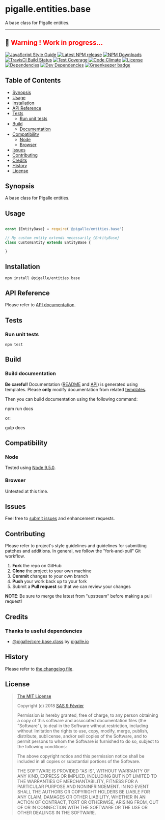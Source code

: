 [npm-badge]: https://img.shields.io/npm/v/@pigalle/entities.base.svg
[npm-badge-url]: https://www.npmjs.com/package/@pigalle/entities.base
[npm-downloads-badge]: https://img.shields.io/npm/dt/@pigalle/entities.base.svg
[npm-downloads-url]: https://npmjs.org/package/@pigalle/entities.base
[travis-badge]: https://img.shields.io/travis/pigalle-io/pigalle.entities.base/master.svg?label=TravisCI
[travis-badge-url]: https://travis-ci.org/pigalle-io/pigalle.entities.base
[circle-badge]: https://circleci.com/gh/pigalle-io/pigalle.entities.base/tree/master.svg?style=svg&circle-token=
[circle-badge-url]: https://circleci.com/gh/pigalle-io/pigalle.entities.base/tree/master
[coveralls-badge]: https://coveralls.io/repos/github/pigalle-io/pigalle.entities.base/badge.svg?branch=master
[coveralls-badge-url]: https://coveralls.io/github/pigalle-io/pigalle.entities.base?branch=master
[codeclimate-badge]: https://img.shields.io/codeclimate/github/pigalle-io/pigalle.entities.base.svg
[codeclimate-badge-url]: https://codeclimate.com/github/pigalle-io/pigalle.entities.base
[ember-observer-badge]: http://emberobserver.com/badges/pigalle.entities.base.svg
[ember-observer-badge-url]: http://emberobserver.com/addons/pigalle.entities.base
[license-badge]: https://img.shields.io/npm/l/@pigalle/entities.base.svg
[license-badge-url]: LICENSE.md
[dependencies-badge]: https://img.shields.io/david/pigalle-io/pigalle.entities.base.svg
[dependencies-badge-url]: https://david-dm.org/pigalle-io/pigalle.entities.base
[devDependencies-badge]: https://img.shields.io/david/dev/pigalle-io/pigalle.entities.base.svg
[devDependencies-badge-url]: https://david-dm.org/pigalle-io/pigalle.entities.base#info=devDependencies
[greenkeeper-badge]: https://badges.greenkeeper.io/pigalle-io/pigalle.entities.base.svg
[greenkeeper-badge-url]: https://greenkeeper.io/
[standardjs-badge]: https://img.shields.io/badge/code_style-standard-brightgreen.svg
[standardjs-badge-url]: https://standardjs.com


# pigalle.entities.base

A base class for Pigalle entities.


---
&#x1F34E; <span style="color:red">**__Warning !__ Work in progress...**</span>
---


[![JavaScript Style Guide][standardjs-badge]][standardjs-badge-url]
[![Latest NPM release][npm-badge]][npm-badge-url]
[![NPM Downloads][npm-downloads-badge]][npm-downloads-url]
[![TravisCI Build Status][travis-badge]][travis-badge-url]
[![Test Coverage][coveralls-badge]][coveralls-badge-url]
[![Code Climate][codeclimate-badge]][codeclimate-badge-url]
[![License][license-badge]][license-badge-url]
[![Dependencies][dependencies-badge]][dependencies-badge-url] 
[![Dev Dependencies][devDependencies-badge]][devDependencies-badge-url]
[![Greenkeeper badge][greenkeeper-badge]][greenkeeper-badge-url]

## Table of Contents

* [Synopsis](#synopsis)
* [Usage](#usage)
* [Installation](#installation)
* [API Reference](#api-reference)
* [Tests](#tests)
  * [Run unit tests](#tests_run-unit-tests)
* [Build](#build)
  * [Documentation](#build-documentation)
* [Compatibility](#compatibility)
  * [Node](#compatibility_node)
  * [Browser](#compatibility_browser)
* [Issues](#issues)
* [Contributing](#contributing)
* [Credits](#credits)
* [History](#history)
* [License](#license)

## <a name="synopsis"> Synopsis

A base class for Pigalle entities.

## <a name="usage"> Usage

```javascript

const {EntityBase} = require('@pigalle/entities.base')

// My custom entity extends necessarily {EntityBase}
class CustomEntity extends EntityBase {

}

```

## <a name="installation"> Installation

    npm install @pigalle/entities.base

## <a name="api-reference"> API Reference

Please refer to [API documentation](docs/API.md).

## <a name="test"> Tests

### <a name="tests_run-unit-tests"> Run unit tests

    npm test
    
## <a name="build"> Build

### <a name="build-documentation"> Build documentation

**Be careful!** Documentation ([README](README.md) and [API](docs/API.md)) is generated using templates. Please **only** modify documentation from related [templates](./.templates).

Then you can build documentation using the following command:

   npm run docs
   
or:

   gulp docs


## <a name="compatibility"> Compatibility

### <a name="compatibility_node"> Node

Tested using [Node 9.5.0](https://nodejs.org/dist/v9.5.0/docs/api/).

### <a name="compatibility_browser"> Browser

Untested at this time.

## <a name="issues"> Issues

Feel free to [submit issues](https://github.com/pigalle-io/pigalle.entities.base/issues) and enhancement requests.

## <a name="contributing"> Contributing

Please refer to project's style guidelines and guidelines for submitting patches and additions. In general, we follow the "fork-and-pull" Git workflow.

 1. **Fork** the repo on GitHub
 2. **Clone** the project to your own machine
 3. **Commit** changes to your own branch
 4. **Push** your work back up to your fork
 5. Submit a **Pull request** so that we can review your changes

**NOTE**: Be sure to merge the latest from "upstream" before making a pull request!

## <a name="credits"> Credits

### Thanks to useful dependencies

* [@pigalle/core.base.class](https://github.com/pigalle-io/pigalle.core.base.class) by [pigalle.io](https://github.com/pigalle-io)
## <a name="history"> History

Please refer to [the changelog file](docs/CHANGELOG.md).

## <a name="license"> License

>
> [The MIT License](https://opensource.org/licenses/MIT)
>
> Copyright (c) 2018 [SAS 9 Février](https://9fevrier.com/)
>
> Permission is hereby granted, free of charge, to any person obtaining a copy
> of this software and associated documentation files (the "Software"), to deal
> in the Software without restriction, including without limitation the rights
> to use, copy, modify, merge, publish, distribute, sublicense, and/or sell
> copies of the Software, and to permit persons to whom the Software is
> furnished to do so, subject to the following conditions:
>
> The above copyright notice and this permission notice shall be included in all
> copies or substantial portions of the Software.
>
> THE SOFTWARE IS PROVIDED "AS IS", WITHOUT WARRANTY OF ANY KIND, EXPRESS OR
> IMPLIED, INCLUDING BUT NOT LIMITED TO THE WARRANTIES OF MERCHANTABILITY,
> FITNESS FOR A PARTICULAR PURPOSE AND NONINFRINGEMENT. IN NO EVENT SHALL THE
>AUTHORS OR COPYRIGHT HOLDERS BE LIABLE FOR ANY CLAIM, DAMAGES OR OTHER
> LIABILITY, WHETHER IN AN ACTION OF CONTRACT, TORT OR OTHERWISE, ARISING FROM,
> OUT OF OR IN CONNECTION WITH THE SOFTWARE OR THE USE OR OTHER DEALINGS IN THE
> SOFTWARE.
>
